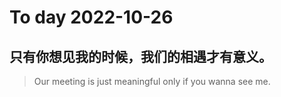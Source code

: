 
# To day 2022-10-26


## 只有你想见我的时候，我们的相遇才有意义。
> Our meeting is just meaningful only if you wanna see me. 

    
